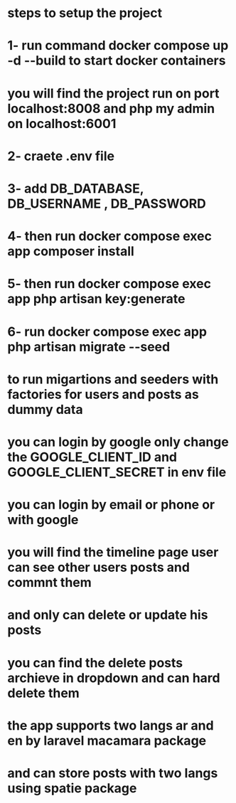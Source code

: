 # steps to setup the project

# 1- run command    docker compose up -d --build  to start docker containers

# you will find the project run on port localhost:8008 and php my admin on localhost:6001

# 2- craete .env file

# 3- add DB_DATABASE, DB_USERNAME , DB_PASSWORD

# 4- then run docker compose exec app composer install

# 5- then run docker compose exec app php artisan key:generate

# 6- run docker compose exec app php artisan migrate --seed

# to run migartions and seeders with factories for users and posts as dummy data

# you can login by google only change the GOOGLE_CLIENT_ID and  GOOGLE_CLIENT_SECRET in env file

# you can login by email or phone or with google

# you will find the timeline page user can see other users posts and commnt them

# and only can delete or update his posts

# you can find the delete posts archieve in dropdown  and can hard delete them

# the app supports two langs ar and en by laravel macamara package

# and can store posts with two langs using spatie package

